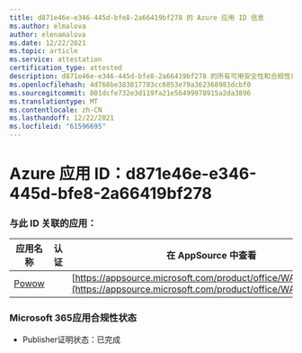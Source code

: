 ```yaml
---
title: d871e46e-e346-445d-bfe8-2a66419bf278 的 Azure 应用 ID 信息
ms.author: elmalova
author: elenamalova
ms.date: 12/22/2021
ms.topic: article
ms.service: attestation
certification_type: attested
description: d871e46e-e346-445d-bfe8-2a66419bf278 的所有可用安全性和合规性信息。
ms.openlocfilehash: 4d768be383817703cc6853e79a362368983dcbf0
ms.sourcegitcommit: 801dcfe732e3d119fa21e56499978915a2da3896
ms.translationtype: MT
ms.contentlocale: zh-CN
ms.lasthandoff: 12/22/2021
ms.locfileid: "61596695"
---
```

# <a name="azure-app-id-d871e46e-e346-445d-bfe8-2a66419bf278"></a>Azure 应用 ID：d871e46e-e346-445d-bfe8-2a66419bf278


### <a name="apps-associated-with-this-id"></a>与此 ID 关联的应用：
| **应用名称** | **认证** | **在 AppSource 中查看** |
|--------------|---------------|-----------------------|
| [Powow](https://docs.microsoft.com/microsoft-365-app-certification/forward/WA200002952) |  | [https://appsource.microsoft.com/product/office/WA200002952](https://appsource.microsoft.com/product/office/WA200002952) |

### <a name="microsoft-365-app-compliance-status"></a>Microsoft 365应用合规性状态
- Publisher证明状态：已完成
